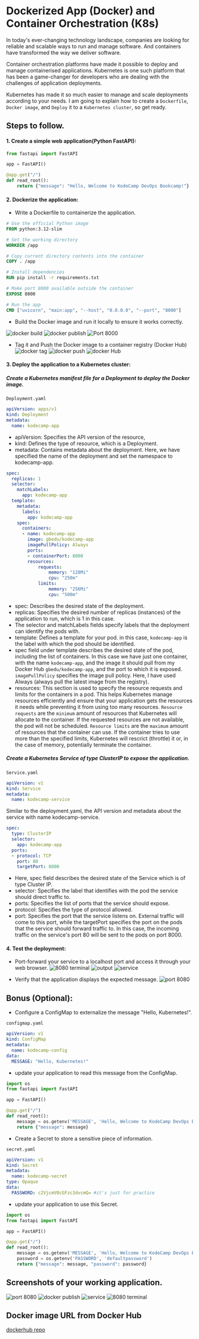 # Dockerized App (Docker) and Container Orchestration (K8s)

In today's ever-changing technology landscape, companies are looking for reliable and scalable ways to run and manage software. And containers have transformed the way we deliver software.

Container orchestration platforms have made it possible to deploy and manage containerised applications. Kubernetes is one such platform that has been a game-changer for developers who are dealing with the challenges of application deployments.

Kubernetes has made it so much easier to manage and scale deployments according to your needs. I am going to explain how to create a `Dockerfile`, `Docker image`, and `Deploy` it to a `Kubernetes cluster`, so get ready.

## Steps to follow.

#### 1. Create a simple web application(Python FastAPI):

```python
from fastapi import FastAPI

app = FastAPI()

@app.get("/")
def read_root():
    return {"message": "Hello, Welcome to KodeCamp DevOps Bookcamp!"}
```
#### 2. Dockerize the application:
- Write a Dockerfile to containerize the application.

```dockerfile
# Use the official Python image
FROM python:3.12-slim

# Set the working directory
WORKDIR /app

# Copy current directory contents into the container
COPY . /app

# Install dependencies
RUN pip install -r requirements.txt

# Make port 8000 available outside the container
EXPOSE 8000

# Run the app
CMD ["uvicorn", "main:app", "--host", "0.0.0.0", "--port", "8000"]
```

- Build the Docker image and run it locally to ensure it works correctly.

![docker build](images/docker-build.png)
![docker publish](images/docker-publish.png)
![Port 8000](images/dockerimage-port-8000.png)

- Tag it and Push the Docker image to a container registry (Docker Hub)
![docker tag](images/docker-tag.png)
![docker push](images/docker-push.png)
![docker Hub](images/DockerHub-image.png)

#### 3. Deploy the application to a Kubernetes cluster:
##### Create a Kubernetes manifest file for a Deployment to deploy the Docker image.

`Deployment.yaml`
```yaml
apiVersion: apps/v1
kind: Deployment
metadata:
  name: kodecamp-app
```
- apiVersion: Specifies the API version of the resource,
- kind: Defines the type of resource, which is a Deployment.
- metadata: Contains metadata about the deployment. Here, we have specified the name of the deployment and set the namespace to kodecamp-app.

```yaml
spec:
  replicas: 1
  selector:
    matchLabels:
      app: kodecamp-app
  template:
    metadata:
      labels:
        app: kodecamp-app
    spec:
      containers:
      - name: kodecamp-app
        image: gbedu/kodecamp-app
        imagePullPolicy: Always
        ports:
        - containerPort: 8000
        resources:
            requests:
                memory: "128Mi"
                cpu: "250m"
            limits:
                memory: "256Mi"
                cpu: "500m"
```

- spec: Describes the desired state of the deployment.
- replicas: Specifies the desired number of replicas (instances) of the application to run, which is 1 in this case.
- The selector and matchLabels fields specify labels that the deployment can identify the pods with.
- template: Defines a template for your pod. in this case, `kodecamp-app` is the label with which the pod should be identified.
- spec field under template describes the desired state of the pod, including the list of containers. In this case we have just one container, with the name `kodecamp-app`, and the image it should pull from my Docker Hub `gbedu/kodecamp-app`, and the port to which it is exposed. `imagePullPolicy` specifies the image pull policy. Here, I have used Always (always pull the latest image from the registry).
- resources: This section is used to specify the resource requests and limits for the containers in a pod. This helps Kubernetes manage resources efficiently and ensure that your application gets the resources it needs while preventing it from using too many resources. `Resource requests` are the `minimum` amount of resources that Kubernetes will allocate to the container. If the requested resources are not available, the pod will not be scheduled. `Resource limits` are the `maximum` amount of resources that the container can use. If the container tries to use more than the specified limits, Kubernetes will rescrict (throttle) it or, in the case of memory, potentially terminate the container.

##### Create a Kubernetes Service of type ClusterIP to expose the application.
`Service.yaml`

```yaml
apiVersion: v1
kind: Service
metadata:
  name: kodecamp-service
```
Similar to the deployment.yaml, the API version and metadata about the service with name kodecamp-service.
```yaml
spec:
  type: ClusterIP
  selector:
    app: kodecamp-app
  ports:
  - protocol: TCP
    port: 80
    targetPort: 8000
  ```

- Here, spec field describes the desired state of the Service which is of type Cluster IP.
- selector: Specifies the label that identifies with the pod the service should direct traffic to.
- ports: Specifies the list of ports that the service should expose.
- protocol: Specifies the type of protocol allowed.
- port: Specifies the port that the service listens on. External traffic will come to this port, while the targetPort specifies the port on the pods that the service should forward traffic to. In this case, the incoming traffic on the service's port 80 will be sent to the pods on port 8000.

#### 4. Test the deployment:
- Port-forward your service to a localhost port and access it through your web browser.
![8080 terminal](images/port-8080-terminal.png)
![output](images/pod-service.png)
![service](images/service.png)

- Verify that the application displays the expected message. 
![port 8080](images/kube-port-8080.png)


## Bonus (Optional):
- Configure a ConfigMap to externalize the message "Hello, Kubernetes!".

`configmap.yaml`
```yaml
apiVersion: v1
kind: ConfigMap
metadata:
  name: kodecamp-config
data:
  MESSAGE: "Hello, Kubernetes!"
  ```
- update your application to read this message from the ConfigMap.

```python
import os
from fastapi import FastAPI

app = FastAPI()

@app.get("/")
def read_root():
    message = os.getenv('MESSAGE', 'Hello, Welcome to KodeCamp DevOps Bookcamp!')
    return {"message": message}
```

- Create a Secret to store a sensitive piece of information.

`secret.yaml`
```yaml
apiVersion: v1
kind: Secret
metadata:
  name: kodecamp-secret
type: Opaque
data:
  PASSWORD: c2VjcmV0cGFzc3dvcmQ= #it's just for practice
```

- update your application to use this Secret.
```python
import os
from fastapi import FastAPI

app = FastAPI()

@app.get("/")
def read_root():
    message = os.getenv('MESSAGE', 'Hello, Welcome to KodeCamp DevOps Bookcamp!')
    password = os.getenv('PASSWORD', 'defaultpassword')
    return {"message": message, "password": password}
```
## Screenshots of your working application.
![port 8080](images/kube-port-8080.png)
![docker publish](images/pod-service.png)
![service](images/service.png)
![8080 terminal](images/port-8080-terminal.png)

## Docker image URL from Docker Hub 
[dockerhub repo](https://hub.docker.com/repository/docker/gbedu/kodecamp-app)

